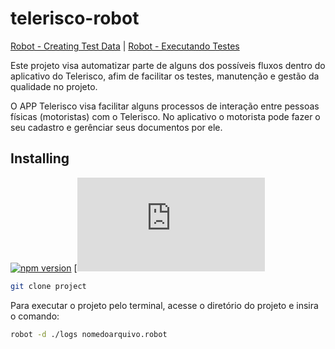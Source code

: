 # telerisco-robot

[Robot - Creating Test Data]([https://on.cypress.io](https://robotframework.org/robotframework/latest/RobotFrameworkUserGuide.html#creating-test-data)) | [Robot - Executando Testes](https://robotframework.org/robotframework/latest/RobotFrameworkUserGuide.html#executing-test-cases)

Este projeto visa automatizar parte de alguns dos possíveis fluxos dentro do aplicativo do Telerisco, afim de facilitar os testes, manutenção e gestão da qualidade no projeto.

O APP Telerisco visa facilitar alguns processos de interação entre pessoas físicas (motoristas) com o Telerisco. No aplicativo o motorista pode fazer o seu cadastro e gerênciar seus documentos por ele.

## Installing

[![npm version](https://badge.fury.io/js/cypress.svg)](https://badge.fury.io/js/cypress)
[![Robot Framework Install](https://robotframework.org/robotframework/latest/RobotFrameworkUserGuide.html)


```bash
git clone project
```

Para executar o projeto pelo terminal, acesse o diretório do projeto e insira o comando:

```bash
robot -d ./logs nomedoarquivo.robot
```